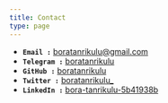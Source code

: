 ```yaml
---
title: Contact
type: page
---
```



- **`Email :`** [boratanrikulu@gmail.com](mailto:boratanrikulu@gmail.com)  
- **`Telegram :`** [boratanrikulu](https://t.me/boratanrikulu)  
- **`GitHub :`** [boratanrikulu](https://github.com/boratanrikulu)  
- **`Twitter :`** [boratanrikulu_](https://twitter.com/boratanrikulu_)  
- **`LinkedIn :`** [bora-tanrikulu-5b41938b](https://www.linkedin.com/in/bora-tanrikulu/)

